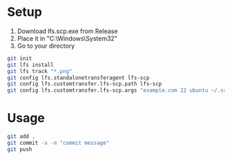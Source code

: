 # Setup
1. Download lfs.scp.exe from Release
2. Place it in "C:\Windows\System32"
3. Go to your directory
```sh
git init
git lfs install
git lfs track "*.png"
git config lfs.standalonetransferagent lfs-scp
git config lfs.customtransfer.lfs-scp.path lfs-scp
git config lfs.customtransfer.lfs-scp.args "example.com 22 ubuntu ~/.ssh/id_rsa"
```

# Usage

```sh
git add .
git commit -a -m "commit message"
git push
```
